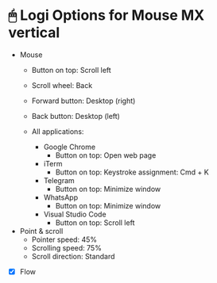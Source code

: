 # 🖱 Logi Options for Mouse MX vertical

- Mouse
  - Button on top: Scroll left
  - Scroll wheel: Back
  - Forward button: Desktop (right)
  - Back button: Desktop (left)

  - All applications:
    - Google Chrome
      - Button on top: Open web page
    - iTerm
      - Button on top: Keystroke assignment: Cmd + K
    - Telegram
      - Button on top: Minimize window
    - WhatsApp
      - Button on top: Minimize window
    - Visual Studio Code
      - Button on top: Scroll left
- Point & scroll
  - Pointer speed: 45%
  - Scrolling speed: 75%
  - Scroll direction: Standard
- [x] Flow
